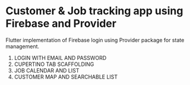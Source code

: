 # Customer & Job tracking app using Firebase and Provider

Flutter implementation of Firebase login using Provider package for state management.
1. LOGIN WITH EMAIL AND PASSWORD
2. CUPERTINO TAB SCAFFOLDING
3. JOB CALENDAR AND LIST
4. CUSTOMER MAP AND SEARCHABLE LIST